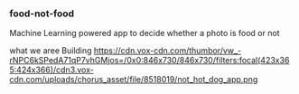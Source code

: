 ### food-not-food
Machine Learning powered app to decide whether a photo is food or not

what we aree Building 
https://cdn.vox-cdn.com/thumbor/vw_-rNPC6kSPedA71qP7vhGMjos=/0x0:846x730/846x730/filters:focal(423x365:424x366)/cdn3.vox-cdn.com/uploads/chorus_asset/file/8518019/not_hot_dog_app.png

